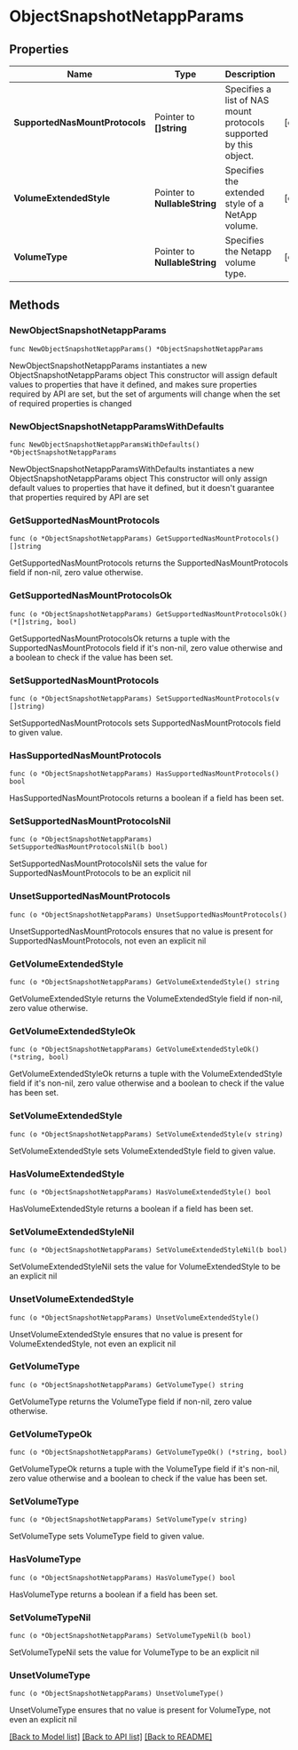 # ObjectSnapshotNetappParams

## Properties

Name | Type | Description | Notes
------------ | ------------- | ------------- | -------------
**SupportedNasMountProtocols** | Pointer to **[]string** | Specifies a list of NAS mount protocols supported by this object. | [optional] 
**VolumeExtendedStyle** | Pointer to **NullableString** | Specifies the extended style of a NetApp volume. | [optional] 
**VolumeType** | Pointer to **NullableString** | Specifies the Netapp volume type. | [optional] 

## Methods

### NewObjectSnapshotNetappParams

`func NewObjectSnapshotNetappParams() *ObjectSnapshotNetappParams`

NewObjectSnapshotNetappParams instantiates a new ObjectSnapshotNetappParams object
This constructor will assign default values to properties that have it defined,
and makes sure properties required by API are set, but the set of arguments
will change when the set of required properties is changed

### NewObjectSnapshotNetappParamsWithDefaults

`func NewObjectSnapshotNetappParamsWithDefaults() *ObjectSnapshotNetappParams`

NewObjectSnapshotNetappParamsWithDefaults instantiates a new ObjectSnapshotNetappParams object
This constructor will only assign default values to properties that have it defined,
but it doesn't guarantee that properties required by API are set

### GetSupportedNasMountProtocols

`func (o *ObjectSnapshotNetappParams) GetSupportedNasMountProtocols() []string`

GetSupportedNasMountProtocols returns the SupportedNasMountProtocols field if non-nil, zero value otherwise.

### GetSupportedNasMountProtocolsOk

`func (o *ObjectSnapshotNetappParams) GetSupportedNasMountProtocolsOk() (*[]string, bool)`

GetSupportedNasMountProtocolsOk returns a tuple with the SupportedNasMountProtocols field if it's non-nil, zero value otherwise
and a boolean to check if the value has been set.

### SetSupportedNasMountProtocols

`func (o *ObjectSnapshotNetappParams) SetSupportedNasMountProtocols(v []string)`

SetSupportedNasMountProtocols sets SupportedNasMountProtocols field to given value.

### HasSupportedNasMountProtocols

`func (o *ObjectSnapshotNetappParams) HasSupportedNasMountProtocols() bool`

HasSupportedNasMountProtocols returns a boolean if a field has been set.

### SetSupportedNasMountProtocolsNil

`func (o *ObjectSnapshotNetappParams) SetSupportedNasMountProtocolsNil(b bool)`

 SetSupportedNasMountProtocolsNil sets the value for SupportedNasMountProtocols to be an explicit nil

### UnsetSupportedNasMountProtocols
`func (o *ObjectSnapshotNetappParams) UnsetSupportedNasMountProtocols()`

UnsetSupportedNasMountProtocols ensures that no value is present for SupportedNasMountProtocols, not even an explicit nil
### GetVolumeExtendedStyle

`func (o *ObjectSnapshotNetappParams) GetVolumeExtendedStyle() string`

GetVolumeExtendedStyle returns the VolumeExtendedStyle field if non-nil, zero value otherwise.

### GetVolumeExtendedStyleOk

`func (o *ObjectSnapshotNetappParams) GetVolumeExtendedStyleOk() (*string, bool)`

GetVolumeExtendedStyleOk returns a tuple with the VolumeExtendedStyle field if it's non-nil, zero value otherwise
and a boolean to check if the value has been set.

### SetVolumeExtendedStyle

`func (o *ObjectSnapshotNetappParams) SetVolumeExtendedStyle(v string)`

SetVolumeExtendedStyle sets VolumeExtendedStyle field to given value.

### HasVolumeExtendedStyle

`func (o *ObjectSnapshotNetappParams) HasVolumeExtendedStyle() bool`

HasVolumeExtendedStyle returns a boolean if a field has been set.

### SetVolumeExtendedStyleNil

`func (o *ObjectSnapshotNetappParams) SetVolumeExtendedStyleNil(b bool)`

 SetVolumeExtendedStyleNil sets the value for VolumeExtendedStyle to be an explicit nil

### UnsetVolumeExtendedStyle
`func (o *ObjectSnapshotNetappParams) UnsetVolumeExtendedStyle()`

UnsetVolumeExtendedStyle ensures that no value is present for VolumeExtendedStyle, not even an explicit nil
### GetVolumeType

`func (o *ObjectSnapshotNetappParams) GetVolumeType() string`

GetVolumeType returns the VolumeType field if non-nil, zero value otherwise.

### GetVolumeTypeOk

`func (o *ObjectSnapshotNetappParams) GetVolumeTypeOk() (*string, bool)`

GetVolumeTypeOk returns a tuple with the VolumeType field if it's non-nil, zero value otherwise
and a boolean to check if the value has been set.

### SetVolumeType

`func (o *ObjectSnapshotNetappParams) SetVolumeType(v string)`

SetVolumeType sets VolumeType field to given value.

### HasVolumeType

`func (o *ObjectSnapshotNetappParams) HasVolumeType() bool`

HasVolumeType returns a boolean if a field has been set.

### SetVolumeTypeNil

`func (o *ObjectSnapshotNetappParams) SetVolumeTypeNil(b bool)`

 SetVolumeTypeNil sets the value for VolumeType to be an explicit nil

### UnsetVolumeType
`func (o *ObjectSnapshotNetappParams) UnsetVolumeType()`

UnsetVolumeType ensures that no value is present for VolumeType, not even an explicit nil

[[Back to Model list]](../README.md#documentation-for-models) [[Back to API list]](../README.md#documentation-for-api-endpoints) [[Back to README]](../README.md)


